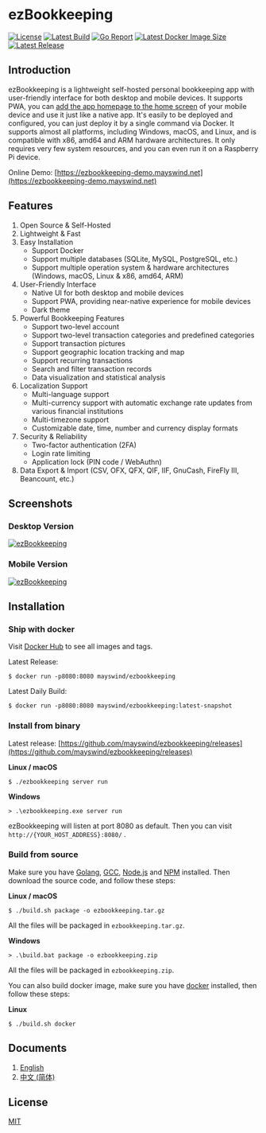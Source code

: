 # ezBookkeeping
[![License](https://img.shields.io/badge/license-MIT-green.svg)](https://github.com/mayswind/ezbookkeeping/blob/master/LICENSE)
[![Latest Build](https://img.shields.io/github/actions/workflow/status/mayswind/ezbookkeeping/docker-snapshot.yml?branch=main)](https://github.com/mayswind/ezbookkeeping/actions)
[![Go Report](https://goreportcard.com/badge/github.com/mayswind/ezbookkeeping)](https://goreportcard.com/report/github.com/mayswind/ezbookkeeping)
[![Latest Docker Image Size](https://img.shields.io/docker/image-size/mayswind/ezbookkeeping.svg?style=flat)](https://hub.docker.com/r/mayswind/ezbookkeeping)
[![Latest Release](https://img.shields.io/github/release/mayswind/ezbookkeeping.svg?style=flat)](https://github.com/mayswind/ezbookkeeping/releases)

## Introduction
ezBookkeeping is a lightweight self-hosted personal bookkeeping app with user-friendly interface for both desktop and mobile devices. It supports PWA, you can [add the app homepage to the home screen](https://raw.githubusercontent.com/wiki/mayswind/ezbookkeeping/img/mobile/add_to_home_screen.gif) of your mobile device and use it just like a native app. It's easily to be deployed and configured, you can just deploy it by a single command via Docker. It supports almost all platforms, including Windows, macOS, and Linux, and is compatible with x86, amd64 and ARM hardware architectures. It only requires very few system resources, and you can even run it on a Raspberry Pi device.

Online Demo: [https://ezbookkeeping-demo.mayswind.net](https://ezbookkeeping-demo.mayswind.net)

## Features
1. Open Source & Self-Hosted
2. Lightweight & Fast
3. Easy Installation
    * Support Docker
    * Support multiple databases (SQLite, MySQL, PostgreSQL, etc.)
    * Support multiple operation system & hardware architectures (Windows, macOS, Linux & x86, amd64, ARM)
4. User-Friendly Interface
    * Native UI for both desktop and mobile devices
    * Support PWA, providing near-native experience for mobile devices
    * Dark theme
5. Powerful Bookkeeping Features
    * Support two-level account
    * Support two-level transaction categories and predefined categories
    * Support transaction pictures
    * Support geographic location tracking and map
    * Support recurring transactions
    * Search and filter transaction records
    * Data visualization and statistical analysis
6. Localization Support
    * Multi-language support
    * Multi-currency support with automatic exchange rate updates from various financial institutions
    * Multi-timezone support
    * Customizable date, time, number and currency display formats
7. Security & Reliability
    * Two-factor authentication (2FA)
    * Login rate limiting
    * Application lock (PIN code / WebAuthn)
8. Data Export & Import (CSV, OFX, QFX, QIF, IIF, GnuCash, FireFly III, Beancount, etc.)

## Screenshots
### Desktop Version
[![ezBookkeeping](https://raw.githubusercontent.com/wiki/mayswind/ezbookkeeping/img/desktop/en.png)](https://raw.githubusercontent.com/wiki/mayswind/ezbookkeeping/img/desktop/en.png)

### Mobile Version
[![ezBookkeeping](https://raw.githubusercontent.com/wiki/mayswind/ezbookkeeping/img/mobile/en.png)](https://raw.githubusercontent.com/wiki/mayswind/ezbookkeeping/img/mobile/en.png)

## Installation
### Ship with docker
Visit [Docker Hub](https://hub.docker.com/r/mayswind/ezbookkeeping) to see all images and tags.

Latest Release:

    $ docker run -p8080:8080 mayswind/ezbookkeeping

Latest Daily Build:

    $ docker run -p8080:8080 mayswind/ezbookkeeping:latest-snapshot

### Install from binary
Latest release: [https://github.com/mayswind/ezbookkeeping/releases](https://github.com/mayswind/ezbookkeeping/releases)

**Linux / macOS**

    $ ./ezbookkeeping server run

**Windows**

    > .\ezbookkeeping.exe server run

ezBookkeeping will listen at port 8080 as default. Then you can visit `http://{YOUR_HOST_ADDRESS}:8080/` .

### Build from source
Make sure you have [Golang](https://golang.org/), [GCC](http://gcc.gnu.org/), [Node.js](https://nodejs.org/) and [NPM](https://www.npmjs.com/) installed. Then download the source code, and follow these steps:

**Linux / macOS**

    $ ./build.sh package -o ezbookkeeping.tar.gz

All the files will be packaged in `ezbookkeeping.tar.gz`.

**Windows**

    > .\build.bat package -o ezbookkeeping.zip

All the files will be packaged in `ezbookkeeping.zip`.

You can also build docker image, make sure you have [docker](https://www.docker.com/) installed, then follow these steps:

**Linux**

    $ ./build.sh docker

## Documents
1. [English](http://ezbookkeeping.mayswind.net)
1. [中文 (简体)](http://ezbookkeeping.mayswind.net/zh_Hans)

## License
[MIT](https://github.com/mayswind/ezbookkeeping/blob/master/LICENSE)
